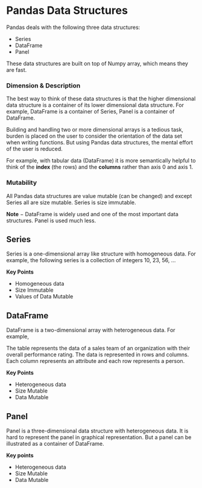 # Pandas Data Structures

Pandas deals with the following three data structures:
* Series
* DataFrame
* Panel

These data structures are built on top of Numpy array, which means they are fast.

### Dimension & Description

The best way to think of these data structures is that the higher dimensional data structure is a container of its lower dimensional data structure. For example, DataFrame is a container of Series, Panel is a container of DataFrame.

Building and handling two or more dimensional arrays is a tedious task, burden is placed on the user to consider the orientation of the data set when writing functions. But using Pandas data structures, the mental effort of the user is reduced.

For example, with tabular data (DataFrame) it is more semantically helpful to think of the **index** (the rows) and the **columns** rather than axis 0 and axis 1.

### Mutability

All Pandas data structures are value mutable (can be changed) and except Series all are size mutable. Series is size immutable.

**Note** − DataFrame is widely used and one of the most important data structures. Panel is used much less.

## Series

Series is a one-dimensional array like structure with homogeneous data. For example, the following series is a collection of integers 10, 23, 56, …

**Key Points**

* Homogeneous data
* Size Immutable
* Values of Data Mutable

## DataFrame

DataFrame is a two-dimensional array with heterogeneous data. For example,

The table represents the data of a sales team of an organization with their overall performance rating. The data is represented in rows and columns. Each column represents an attribute and each row represents a person.

**Key Points**

* Heterogeneous data
* Size Mutable
* Data Mutable

## Panel

Panel is a three-dimensional data structure with heterogeneous data. It is hard to represent the panel in graphical representation. But a panel can be illustrated as a container of DataFrame.

**Key points**

* Heterogeneous data
* Size Mutable
* Data Mutable



